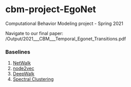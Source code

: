 # cbm-project-EgoNet
Computational Behavior Modeling project - Spring 2021

Navigate to our final paper:  
/Output/2021___CBM___Temporal_Egonet_Transitions.pdf


### Baselines 
1. [NetWalk](https://github.com/chengw07/NetWalk)
2. [node2vec](https://github.com/eliorc/node2vec)
3. [DeepWalk](https://github.com/phanein/deepwalk) 
4. [Spectral Clustering](https://github.com/wq2012/SpectralCluster) 
